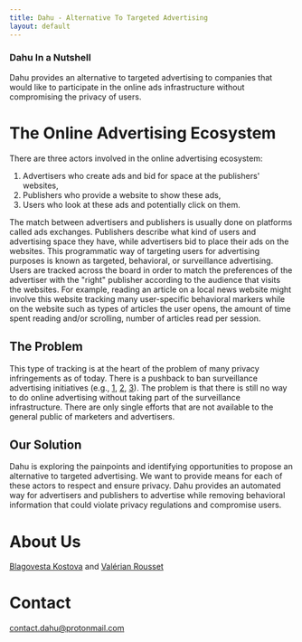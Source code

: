 ```yaml
---
title: Dahu - Alternative To Targeted Advertising 
layout: default
---
```


### Dahu In a Nutshell
Dahu provides an alternative to targeted advertising to companies that would like to participate in the online ads infrastructure without compromising the privacy of users.

# The Online Advertising Ecosystem

There are three actors involved in the online advertising ecosystem:
1. Advertisers who create ads and bid for space at the publishers' websites,
2. Publishers who provide a website to show these ads,
3. Users who look at these ads and potentially click on them.

The match between advertisers and publishers is usually done on platforms called ads exchanges. Publishers describe what kind of users and advertising space they have, while advertisers bid to place their ads on the websites. This programmatic way of targeting users for advertising purposes is known as targeted, behavioral, or surveillance advertising. Users are tracked across the board in order to match the preferences of the advertiser with the "right" publisher according to the audience that visits the websites. For example, reading an article on a local news website might involve this website tracking many user-specific behavioral markers while on the website such as types of articles the user opens, the amount of time spent reading and/or scrolling, number of articles read per session.

## The Problem
This type of tracking is at the heart of the problem of many privacy infringements as of today. There is a pushback to ban surveillance advertising initiatives (e.g., [1](https://www.bansurveillanceadvertising.com), [2](https://consumerfed.org/surveillance-advertising-factsheets/), [3](https://qz.com/1997873/apples-idfa-privacy-update-threatens-to-upend-the-ad-industry/)). The problem is that there is still no way to do online advertising without taking part of the surveillance infrastructure. There are only single efforts that are not available to the general public of marketers and advertisers.

## Our Solution

Dahu is exploring the painpoints and identifying opportunities to propose an alternative to targeted advertising. We want to provide means for each of these actors to respect and ensure privacy. Dahu provides an automated way for advertisers and publishers to advertise while removing behavioral information that could violate privacy regulations and compromise users.


# About Us 

[Blagovesta Kostova](https://betty.github.io) and [Valérian Rousset](https://www.linkedin.com/in/valerianrousset/)

# Contact

<a href="mailto:contact.dahu@protonmail.com">contact.dahu@protonmail.com</a>

